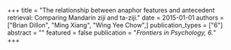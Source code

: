 +++
title = "The relationship between anaphor features and antecedent retrieval: Comparing Mandarin ziji and ta-ziji."
date = 2015-01-01
authors = ["Brian Dillon", "Ming Xiang", "Wing Yee Chow",]
publication_types = ["6"]
abstract = ""
featured = false
publication = "*Frontiers in Psychology, 6.*"
+++

